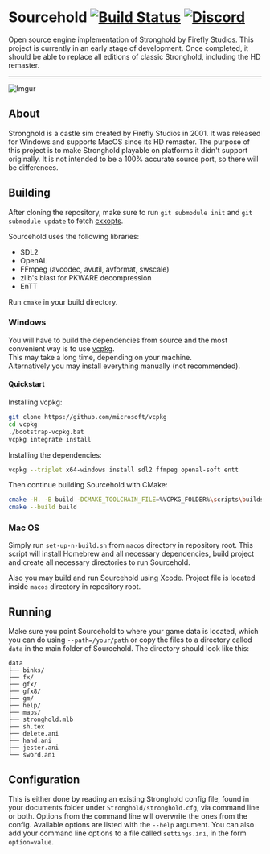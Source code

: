 # Sourcehold [![Build Status](https://travis-ci.org/sourcehold/Sourcehold.svg?branch=master)](https://travisci.org/sourcehold/Sourcehold) [![Discord](https://img.shields.io/discord/566293677329219595.svg?color=7389D8&label=%20&logo=discord&logoColor=ffffff)](https://discord.gg/dzdBuNy)

Open source engine implementation of Stronghold by Firefly Studios. This project is currently in an early stage of development. Once completed, it should be able to replace all editions of classic Stronghold, including the HD remaster.

---

![Imgur](https://i.imgur.com/rkk3kAt.png)

## About
Stronghold is a castle sim created by Firefly Studios in 2001. It was released for Windows and supports MacOS since
its HD remaster.
The purpose of this project is to make Stronghold playable on platforms it didn't support originally. It is not intended to be a 100% accurate source port, so there will be differences.

## Building
After cloning the repository, make sure to run `git submodule init` and `git submodule update` to fetch [cxxopts](https://github.com/jarro2783/cxxopts). 

Sourcehold uses the following libraries:
*   SDL2
*   OpenAL
*   FFmpeg (avcodec, avutil, avformat, swscale)
*   zlib's blast for PKWARE decompression
*   EnTT

Run `cmake` in your build directory.

### Windows

You will have to build the dependencies from source and the most convenient way is to use [vcpkg](https://docs.microsoft.com/en-us/cpp/build/vcpkg?view=msvc-160).  
This may take a long time, depending on your machine.  
Alternatively you may install everything manually (not recommended).

#### Quickstart

Installing vcpkg:
```bash
git clone https://github.com/microsoft/vcpkg
cd vcpkg
./bootstrap-vcpkg.bat
vcpkg integrate install
```
Installing the dependencies:
```bash
vcpkg --triplet x64-windows install sdl2 ffmpeg openal-soft entt
```
Then continue building Sourcehold with CMake:
```bash
cmake -H. -B build -DCMAKE_TOOLCHAIN_FILE=%VCPKG_FOLDER%\scripts\buildsystems\vcpkg.cmake
cmake --build build
```
### Mac OS
Simply run `set-up-n-build.sh` from `macos` directory in repository root. This script will install Homebrew and all necessary dependencies, build project and create all necessary directories to run Sourcehold.

Also you may build and run Sourcehold using Xcode. Project file is located inside `macos` directory in repository root.

## Running
Make sure you point Sourcehold to where your game data is located, which you can do using `--path=/your/path` or copy
the files to a directory called `data` in the main folder of Sourcehold. The directory should look like this:

```
data
├── binks/
├── fx/
├── gfx/
├── gfx8/
├── gm/
├── help/
├── maps/
├── stronghold.mlb
├── sh.tex
├── delete.ani
├── hand.ani
├── jester.ani
└── sword.ani
```

## Configuration
This is either done by reading an existing Stronghold config file, found in your documents folder
under `Stronghold/stronghold.cfg`, via command line or both. Options from the command line will
overwrite the ones from the config. Available options are listed with the `--help` argument. You can also add your command line options to a file called `settings.ini`, in the form `option=value`.
